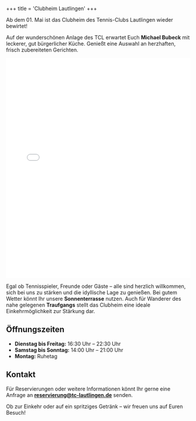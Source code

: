 ﻿+++
title = 'Clubheim Lautlingen'
+++

Ab dem 01. Mai ist das Clubheim des Tennis-Clubs Lautlingen wieder bewirtet!

Auf der wunderschönen Anlage des TCL erwartet Euch **Michael Bubeck** mit leckerer, gut bürgerlicher Küche. Genießt eine Auswahl an herzhaften, frisch zubereiteten Gerichten.

<embed src="/pdf/Speisekarte Clubheim.pdf" type="application/pdf" width="100%" height="600px" />

Egal ob Tennisspieler, Freunde oder Gäste – alle sind herzlich willkommen, sich bei uns zu stärken und die idyllische Lage zu genießen. Bei gutem Wetter könnt Ihr unsere **Sonnenterrasse** nutzen. Auch für Wanderer des nahe gelegenen **Traufgangs** stellt das Clubheim eine ideale Einkehrmöglichkeit zur Stärkung dar.

## Öffnungszeiten

- **Dienstag bis Freitag:** 16:30 Uhr – 22:30 Uhr
- **Samstag bis Sonntag:** 14:00 Uhr – 21:00 Uhr
- **Montag:** Ruhetag

## Kontakt

Für Reservierungen oder weitere Informationen könnt Ihr gerne eine Anfrage an **reservierung@tc-lautlingen.de** senden.

Ob zur Einkehr oder auf ein spritziges Getränk – wir freuen uns auf Euren Besuch!
